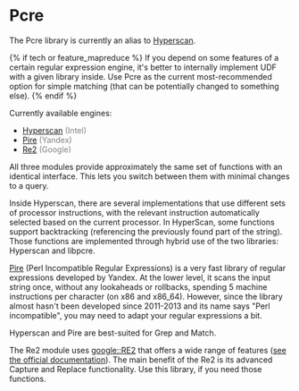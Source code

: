 # Pcre

The Pcre library is currently an alias to [Hyperscan](hyperscan.md).

{% if tech or feature_mapreduce %}
If you depend on some features of a certain regular expression engine, it's better to internally implement UDF with a given library inside. Use Pcre as the current most-recommended option for simple matching (that can be potentially changed to something else).
{% endif %}

Currently available engines:

* [Hyperscan](hyperscan.md) <span style="color: gray;">(Intel)</span>
* [Pire](pire.md) <span style="color: gray;">(Yandex)</span>
* [Re2](re2.md) <span style="color: gray;">(Google)</span>

All three modules provide approximately the same set of functions with an identical interface. This lets you switch between them with minimal changes to a query.

Inside Hyperscan, there are several implementations that use different sets of processor instructions, with the relevant instruction automatically selected based on the current processor. In HyperScan, some functions support backtracking (referencing the previously found part of the string). Those functions are implemented through hybrid use of the two libraries: Hyperscan and libpcre.

[Pire](https://github.com/yandex/pire) (Perl Incompatible Regular Expressions) is a very fast library of regular expressions developed by Yandex. At the lower level, it scans the input string once, without any lookaheads or rollbacks, spending 5 machine instructions per character (on x86 and x86_64). However, since the library almost hasn't been developed since 2011-2013 and its name says "Perl incompatible", you may need to adapt your regular expressions a bit.

Hyperscan and Pire are best-suited for Grep and Match.

The Re2 module uses [google::RE2](https://github.com/google/re2) that offers a wide range of features ([see the official documentation](https://github.com/google/re2/wiki/Syntax)). The main benefit of the Re2 is its advanced Capture and Replace functionality. Use this library, if you need those functions.

